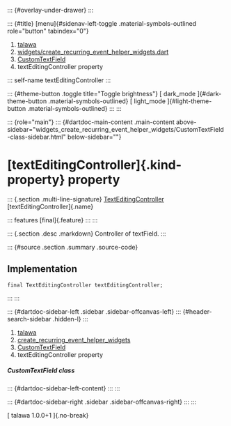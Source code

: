 ::: {#overlay-under-drawer}
:::

::: {#title}
[menu]{#sidenav-left-toggle .material-symbols-outlined role="button"
tabindex="0"}

1.  [talawa](../../index.html)
2.  [widgets/create_recurring_event_helper_widgets.dart](../../widgets_create_recurring_event_helper_widgets/)
3.  [CustomTextField](../../widgets_create_recurring_event_helper_widgets/CustomTextField-class.html)
4.  textEditingController property

::: self-name
textEditingController
:::

::: {#theme-button .toggle title="Toggle brightness"}
[ dark_mode ]{#dark-theme-button .material-symbols-outlined} [
light_mode ]{#light-theme-button .material-symbols-outlined}
:::
:::

::: {role="main"}
::: {#dartdoc-main-content .main-content above-sidebar="widgets_create_recurring_event_helper_widgets/CustomTextField-class-sidebar.html" below-sidebar=""}
<div>

# [textEditingController]{.kind-property} property

</div>

::: {.section .multi-line-signature}
[TextEditingController](https://api.flutter.dev/flutter/widgets/TextEditingController-class.html)
[textEditingController]{.name}

::: features
[final]{.feature}
:::
:::

::: {.section .desc .markdown}
Controller of textField.
:::

::: {#source .section .summary .source-code}
## Implementation

``` language-dart
final TextEditingController textEditingController;
```
:::
:::

::: {#dartdoc-sidebar-left .sidebar .sidebar-offcanvas-left}
::: {#header-search-sidebar .hidden-l}
:::

1.  [talawa](../../index.html)
2.  [create_recurring_event_helper_widgets](../../widgets_create_recurring_event_helper_widgets/)
3.  [CustomTextField](../../widgets_create_recurring_event_helper_widgets/CustomTextField-class.html)
4.  textEditingController property

##### CustomTextField class

::: {#dartdoc-sidebar-left-content}
:::
:::

::: {#dartdoc-sidebar-right .sidebar .sidebar-offcanvas-right}
:::
:::

[ talawa 1.0.0+1 ]{.no-break}
